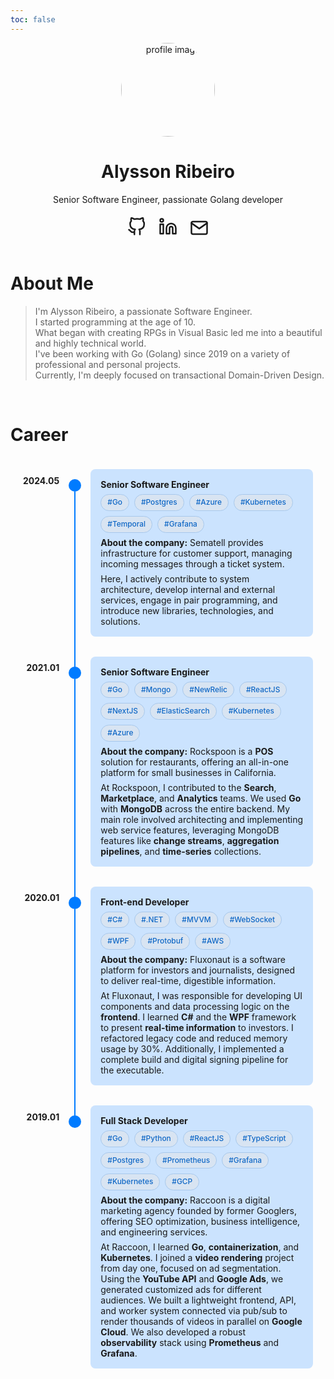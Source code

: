 ```yaml
---
toc: false
---
```


<style>
.profile{
    margin-bottom: 20px;
}

.social-icons svg {
  width: 30px;
  height: 30px;
}

.profile {
  display: flex;
  align-items: center;
  flex-direction: column;
  text-align: center;
}

.social-icons {
  display: flex;
  place-content: center;
  flex-direction: row;
  gap: 20px;
  margin: 20px;
}

/* Chip Styles -- ADDED */
.skills-chips-container {
  display: flex;
  flex-wrap: wrap;
  gap: 8px; /* Space between chips */
  margin-top: 0.5em; /* Consistent with <p> margins in this context */
  margin-bottom: 0.5em; /* Consistent with <p> margins in this context */
}

.skill-chip {
  background-color: color-mix(in srgb, var(--primary, #007bff) 10%, #f0f0f0 90%); /* Light background, slightly tinted with primary color */
  color: color-mix(in srgb, var(--primary, #007bff) 70%, #343a40 30%); /* Text color, darker and influenced by primary color */
  padding: 4px 10px;
  border-radius: 16px; /* Pill shape */
  font-size: 0.85em;
  font-weight: 500;
  line-height: 1.4;
  border: 1px solid color-mix(in srgb, var(--primary, #007bff) 25%, #dee2e6 75%); /* Subtle border, also tinted */
  white-space: nowrap; /* Prevent chips from breaking mid-word */
}
</style>

<div class="profile">
    <div class="profile_inner">
        <img draggable="false" src="http://localhost:1313/images/me.png" alt="profile image" title="" height="150" width="150" style="border-radius: 50%;">
        <h1>Alysson Ribeiro</h1>
        <span>Senior Software Engineer, passionate Golang developer</span>
        <div class="social-icons">
            <a href="https://github.com/sonalys" target="_blank" rel="noopener noreferrer me" title="Github">
                <svg xmlns="http://www.w3.org/2000/svg" viewBox="0 0 24 24" fill="none" stroke="currentColor"
                    stroke-width="2" stroke-linecap="round" stroke-linejoin="round">
                    <path
                        d="M9 19c-5 1.5-5-2.5-7-3m14 6v-3.87a3.37 3.37 0 0 0-.94-2.61c3.14-.35 6.44-1.54 6.44-7A5.44 5.44 0 0 0 20 4.77 5.07 5.07 0 0 0 19.91 1S18.73.65 16 2.48a13.38 13.38 0 0 0-7 0C6.27.65 5.09 1 5.09 1A5.07 5.07 0 0 0 5 4.77a5.44 5.44 0 0 0-1.5 3.78c0 5.42 3.3 6.61 6.44 7A3.37 3.37 0 0 0 9 18.13V22">
                    </path>
                </svg>
            </a>
            <a href="https://www.linkedin.com/in/alysson-ribeiro" target="_blank" rel="noopener noreferrer me"
                title="Linkedin">
                <svg xmlns="http://www.w3.org/2000/svg" viewBox="0 0 24 24" fill="none" stroke="currentColor"
                    stroke-width="2" stroke-linecap="round" stroke-linejoin="round">
                    <path d="M16 8a6 6 0 0 1 6 6v7h-4v-7a2 2 0 0 0-2-2 2 2 0 0 0-2 2v7h-4v-7a6 6 0 0 1 6-6z"></path>
                    <rect x="2" y="9" width="4" height="12"></rect>
                    <circle cx="4" cy="4" r="2"></circle>
                </svg>
            </a>
            <a href="mailto:me@sonalys.dev" target="_blank" rel="noopener noreferrer me" title="Email">
                <svg xmlns="http://www.w3.org/2000/svg" viewBox="0 0 24 21" fill="none" stroke="currentColor"
                    stroke-width="2" stroke-linecap="round" stroke-linejoin="round">
                    <path d="M4 4h16c1.1 0 2 .9 2 2v12c0 1.1-.9 2-2 2H4c-1.1 0-2-.9-2-2V6c0-1.1.9-2 2-2z"></path>
                    <polyline points="22,6 12,13 2,6"></polyline>
                </svg>
            </a>
        </div>
    </div>
</div>

# About Me

> I'm Alysson Ribeiro, a passionate Software Engineer.  
I started programming at the age of 10.  
What began with creating RPGs in Visual Basic led me into a beautiful and highly technical world.  
I've been working with Go (Golang) since 2019 on a variety of professional and personal projects.  
Currently, I'm deeply focused on transactional Domain-Driven Design.

<br>

# Career

<style>
/* General page style, likely unrelated to timeline structure itself, kept from original */
li {
  margin-top: 0 !important;
}

/* Timeline Styles */
.timeline-container {
  margin: 0 auto; /* Center the timeline container */
  max-width: 1200px; /* Optional: constrain maximum width */
  padding: 20px; /* Padding around the timeline */
}

.timeline {
  display: grid;
  grid-template-columns: auto auto 1fr;
  column-gap: 15px;
  /* Use the variable if defined, otherwise hardcode. This gap separates cards. */
  row-gap: 2rem; /* or var(--timeline-row-gap); */
  align-items: stretch; 
  /* position: relative; /* Useful if other absolute positioning was needed, but not strictly for this */
}

.timelineEntry {
  /* This is crucial: child elements become direct grid items of .timeline */
  display: contents;
}

.timelineDate {
  font-weight: bold;
  justify-self: end; /* Align date box to the right end of its column */
  text-align: right; /* Align date text to the right within its box */
  padding-top: .6rem; /* Vertical alignment with card content */
  white-space: nowrap; /* Prevent dates from wrapping */
  /* If .timelineDate itself should not stretch, you can add align-self: start;
     but usually, text being at the top of a stretched cell is fine. */
}

.timelineLineContainer {
  display: flex;
  flex-direction: column;
  align-items: center;
  padding-top: 1rem;
  position: relative; /* Crucial for positioning the ::after pseudo-element */
}

.timelineIcon {
  width: 20px;
  height: 20px;
  background-color: var(--primary, #007bff);
  border-radius: 50%;
  /* margin-bottom: 5px; Space between icon and the vertical line below it */
  position: relative; 
  z-index: 1; 
  flex-shrink: 0; /* Prevent icon from shrinking if space is tight, though unlikely here */
}

.timelineLine {
  width: 2px;
  flex-grow: 1; /* Makes the line fill the REMAINING vertical space in .timelineLineContainer */
  background-color: var(--primary, #007bff);
}

.timeline-card {
  background-color: color-mix(in srgb, var(--primary, #007bff) 20%, transparent); 
  padding: 1rem;
  border-radius: 8px;
}

.timeline-card p {
  margin-top: 0.5em;
  margin-bottom: 0.5em;
}

.timeline-card b + br + p {
    margin-top: 0.25em; 
}

.timeline-card p:last-child {
    margin-bottom: 0;
}

.timelineEntry:last-child .timelineLineContainer .timelineLine {
  display: none;
}

/* The connecting line segment that spans the row-gap */
.timelineEntry:not(:last-child) .timelineLineContainer::after {
  content: "";
  position: absolute;
  width: 2px; /* Must match .timelineLine width */
  background-color: var(--primary, #007bff);
  
  /* Start from the bottom edge of the .timelineLineContainer */
  top: 100%; 
  /* Extend downwards by the amount of the row-gap */
  height: 4rem; /* CRITICAL: Must match .timeline's row-gap value (or var(--timeline-row-gap)) */
  
  /* Horizontal centering within the column */
  left: 50%;
  transform: translateX(-50%);
  
  /* Ensure this connector line is behind the next icon */
  z-index: 0; 
}
</style>

<div class="timeline-container">
  <div class="timeline">
    <div class="timelineEntry">
      <div class="timelineDate">2024.05</div>
      <div class="timelineLineContainer">
        <div class="timelineIcon"></div>
        <div class="timelineLine"></div>
      </div>
      <div class="timeline-card">
        <b>Senior Software Engineer</b><br/>
        <div class="skills-chips-container">
          <span class="skill-chip">#Go</span>
          <span class="skill-chip">#Postgres</span>
          <span class="skill-chip">#Azure</span>
          <span class="skill-chip">#Kubernetes</span>
          <span class="skill-chip">#Temporal</span>
          <span class="skill-chip">#Grafana</span>
        </div>
        <p><strong>About the company:</strong> Sematell provides infrastructure for customer support, managing incoming messages through a ticket system.</p>
        <p>Here, I actively contribute to system architecture, develop internal and external services, engage in pair programming, and introduce new libraries, technologies, and solutions.</p>
      </div>
    </div>
    <div class="timelineEntry">
      <div class="timelineDate">2021.01</div>
      <div class="timelineLineContainer">
        <div class="timelineIcon"></div>
        <div class="timelineLine"></div>
      </div>
      <div class="timeline-card">
        <b>Senior Software Engineer</b><br/>
        <div class="skills-chips-container">
          <span class="skill-chip">#Go</span>
          <span class="skill-chip">#Mongo</span>
          <span class="skill-chip">#NewRelic</span>
          <span class="skill-chip">#ReactJS</span>
          <span class="skill-chip">#NextJS</span>
          <span class="skill-chip">#ElasticSearch</span>
          <span class="skill-chip">#Kubernetes</span>
          <span class="skill-chip">#Azure</span>
        </div>
        <p><strong>About the company:</strong> Rockspoon is a <strong>POS</strong> solution for restaurants, offering an all-in-one platform for small businesses in California.</p>
        <p>At Rockspoon, I contributed to the <strong>Search</strong>, <strong>Marketplace</strong>, and <strong>Analytics</strong> teams.  
        We used <strong>Go</strong> with <strong>MongoDB</strong> across the entire backend.  
        My main role involved architecting and implementing web service features, leveraging MongoDB features like <strong>change streams</strong>, <strong>aggregation pipelines</strong>, and <strong>time-series</strong> collections.</p>
      </div>
    </div>
    <div class="timelineEntry">
      <div class="timelineDate">2020.01</div>
      <div class="timelineLineContainer">
        <div class="timelineIcon"></div>
        <div class="timelineLine"></div>
      </div>
      <div class="timeline-card">
        <b>Front-end Developer</b><br/>
        <div class="skills-chips-container">
          <span class="skill-chip">#C#</span>
          <span class="skill-chip">#.NET</span>
          <span class="skill-chip">#MVVM</span>
          <span class="skill-chip">#WebSocket</span>
          <span class="skill-chip">#WPF</span>
          <span class="skill-chip">#Protobuf</span>
          <span class="skill-chip">#AWS</span>
        </div>
        <p><strong>About the company:</strong> Fluxonaut is a software platform for investors and journalists, designed to deliver real-time, digestible information.</p>
        <p>At Fluxonaut, I was responsible for developing UI components and data processing logic on the <strong>frontend</strong>.  
        I learned <strong>C#</strong> and the <strong>WPF</strong> framework to present <strong>real-time information</strong> to investors.  
        I refactored legacy code and reduced memory usage by 30%.  
        Additionally, I implemented a complete build and digital signing pipeline for the executable.</p>
      </div>
    </div>
    <div class="timelineEntry">
      <div class="timelineDate">2019.01</div>
      <div class="timelineLineContainer">
        <div class="timelineIcon"></div>
        <div class="timelineLine"></div>
      </div>
      <div class="timeline-card">
        <b>Full Stack Developer</b><br/>
        <div class="skills-chips-container">
          <span class="skill-chip">#Go</span>
          <span class="skill-chip">#Python</span>
          <span class="skill-chip">#ReactJS</span>
          <span class="skill-chip">#TypeScript</span>
          <span class="skill-chip">#Postgres</span>
          <span class="skill-chip">#Prometheus</span>
          <span class="skill-chip">#Grafana</span>
          <span class="skill-chip">#Kubernetes</span>
          <span class="skill-chip">#GCP</span>
        </div>
        <p><strong>About the company:</strong> Raccoon is a digital marketing agency founded by former Googlers, offering SEO optimization, business intelligence, and engineering services.</p>
        <p>At Raccoon, I learned <strong>Go</strong>, <strong>containerization</strong>, and <strong>Kubernetes</strong>.  
        I joined a <strong>video rendering</strong> project from day one, focused on ad segmentation. Using the <strong>YouTube API</strong> and <strong>Google Ads</strong>, we generated customized ads for different audiences.  
        We built a lightweight frontend, API, and worker system connected via pub/sub to render thousands of videos in parallel on <strong>Google Cloud</strong>.  
        We also developed a robust <strong>observability</strong> stack using <strong>Prometheus</strong> and <strong>Grafana</strong>.</p>
      </div>
    </div>
  </div>
</div>